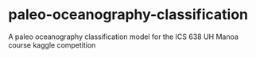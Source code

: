 # paleo-oceanography-classification
A paleo oceanography classification model for the ICS 638 UH Manoa course kaggle competition
